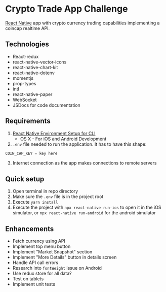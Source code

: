 # Crypto Trade App Challenge

[React Native](https://reactnative.dev/) app with crypto currency trading capabilities implementing a coincap realtime API.

## Technologies

- React-redux
- react-native-vector-icons
- react-native-chart-kit
- react-native-dotenv
- momentjs
- prop-types
- intl
- react-native-paper
- WebSocket
- JSDocs for code documentation

## Requirements

1. [React Native Environment Setup for CLI](https://reactnative.dev/docs/environment-setup)
   - OS X - For iOS and Android Development
2. `.env` file needed to run the application. It has to have this shape:

```javascript
COIN_CAP_KEY = key here
```

3. Internet connection as the app makes connections to remote servers

## Quick setup

1. Open terminal in repo directory
2. Make sure the `.env` file is in the project root
3. Execute `yarn install`
4. Execute the project with `npx react-native run-ios` to open it in the iOS simulator, or `npx react-native run-android` for the android simulator

## Enhancements

- Fetch currency using API
- Implement top menu button
- Implement "Market Snapshot" section
- Implement "More Details" button in details screen
- Handle API call errors
- Research into `fontWeight` issue on Android
- Use redux store for all data?
- Test on tablets
- Implement unit tests